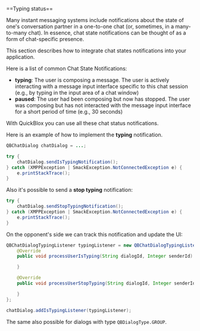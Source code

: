 ==Typing status==

Many instant messaging systems include notifications about the state of one's conversation partner in a one-to-one chat (or, sometimes, in a many-to-many chat). In essence, chat state notifications can be thought of as a form of chat-specific presence. 

This section describes how to integrate chat states notifications into your application.

Here is a list of common Chat State Notifications:

* **typing**: The user is composing a message. The user is actively interacting with a message input interface specific to this chat session (e.g., by typing in the input area of a chat window)
* **paused**: The user had been composing but now has stopped. The user was composing but has not interacted with the message input interface for a short period of time (e.g., 30 seconds)


With QuickBlox you can use all these chat status notifications.

Here is an example of how to implement the **typing** notification.
```java
QBChatDialog chatDialog = ...;

try {
    chatDialog.sendIsTypingNotification();
} catch (XMPPException | SmackException.NotConnectedException e) {
    e.printStackTrace();
}
```

Also it's possible to send a **stop typing** notification:
```java
try {
    chatDialog.sendStopTypingNotification();
} catch (XMPPException | SmackException.NotConnectedException e) {
    e.printStackTrace();
}
```


On the opponent's side we can track this notification and update the UI:
```java
QBChatDialogTypingListener typingListener = new QBChatDialogTypingListener() {
    @Override
    public void processUserIsTyping(String dialogId, Integer senderId) {

    }

    @Override
    public void processUserStopTyping(String dialogId, Integer senderId) {

    }
};

chatDialog.addIsTypingListener(typingListener);
```

The same also possible for dialogs with type ```QBDialogType.GROUP```.
